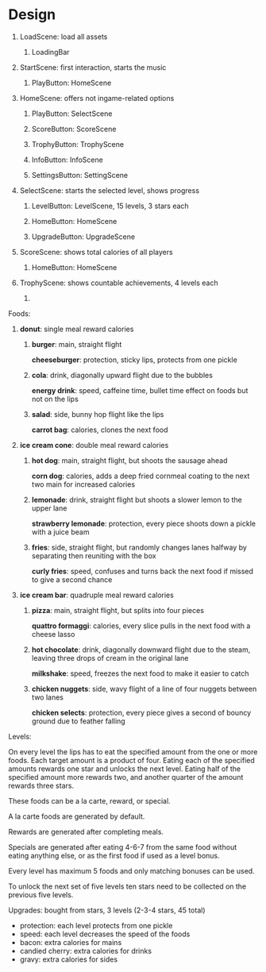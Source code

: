 # Design

1. LoadScene: load all assets

   1. LoadingBar

1. StartScene: first interaction, starts the music

   1. PlayButton: HomeScene

1. HomeScene: offers not ingame-related options

   1. PlayButton: SelectScene

   1. ScoreButton: ScoreScene

   1. TrophyButton: TrophyScene

   1. InfoButton: InfoScene

   1. SettingsButton: SettingScene

1. SelectScene: starts the selected level, shows progress

   1. LevelButton: LevelScene, 15 levels, 3 stars each

   1. HomeButton: HomeScene

   1. UpgradeButton: UpgradeScene

1. ScoreScene: shows total calories of all players

   1. HomeButton: HomeScene

1. TrophyScene: shows countable achievements, 4 levels each

   1. 

Foods:

1. **donut**: single meal reward calories

   1. **burger**: main, straight flight

      **cheeseburger**: protection, sticky lips, protects from one pickle

   1. **cola**: drink, diagonally upward flight due to the bubbles

      **energy drink**: speed, caffeine time, bullet time effect on foods but not on the lips

   1. **salad**: side, bunny hop flight like the lips

      **carrot bag**: calories, clones the next food

1. **ice cream cone**: double meal reward calories

   1. **hot dog**: main, straight flight, but shoots the sausage ahead

      **corn dog**: calories, adds a deep fried cornmeal coating to the next two main for increased calories

   1. **lemonade**: drink, straight flight but shoots a slower lemon to the upper lane

      **strawberry lemonade**: protection, every piece shoots down a pickle with a juice beam

   1. **fries**: side, straight flight, but randomly changes lanes halfway by separating then reuniting with the box

      **curly fries**: speed, confuses and turns back the next food if missed to give a second chance

1. **ice cream bar**: quadruple meal reward calories

   1. **pizza**: main, straight flight, but splits into four pieces

      **quattro formaggi**: calories, every slice pulls in the next food with a cheese lasso

   1. **hot chocolate**: drink, diagonally downward flight due to the steam, leaving three drops of cream in the original lane

      **milkshake**: speed, freezes the next food to make it easier to catch

   1. **chicken nuggets**: side, wavy flight of a line of four nuggets between two lanes

      **chicken selects**: protection, every piece gives a second of bouncy ground due to feather falling



Levels:

On every level the lips has to eat the specified amount from the one or more foods. Each target amount is a product of four. Eating each of the specified amounts rewards one star and unlocks the next level. Eating half of the specified amount more rewards two, and another quarter of the amount rewards three stars.

These foods can be a la carte, reward, or special.

A la carte foods are generated by default.

Rewards are generated after completing meals.

Specials are generated after eating 4-6-7 from the same food without eating anything else, or as the first food if used as a level bonus.

Every level has maximum 5 foods and only matching bonuses can be used.

To unlock the next set of five levels ten stars need to be collected on the previous five levels.

Upgrades: bought from stars, 3 levels (2-3-4 stars, 45 total)

* protection: each level protects from one pickle
* speed: each level decreases the speed of the foods
* bacon: extra calories for mains
* candied cherry: extra calories for drinks
* gravy: extra calories for sides
